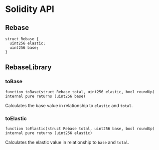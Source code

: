 # Solidity API

## Rebase

```solidity
struct Rebase {
  uint256 elastic;
  uint256 base;
}
```

## RebaseLibrary

### toBase

```solidity
function toBase(struct Rebase total, uint256 elastic, bool roundUp) internal pure returns (uint256 base)
```

Calculates the base value in relationship to `elastic` and `total`.

### toElastic

```solidity
function toElastic(struct Rebase total, uint256 base, bool roundUp) internal pure returns (uint256 elastic)
```

Calculates the elastic value in relationship to `base` and `total`.

